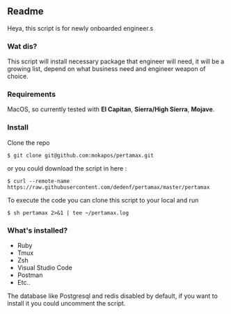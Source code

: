 ## Readme
Heya, this script is for newly onboarded engineer.s

### Wat dis?
This script will install necessary package that engineer will need, it will be a growing list, depend on what business need and engineer weapon of choice.

### Requirements
MacOS, so currently tested with **El Capitan**, **Sierra/High Sierra**, **Mojave**.

### Install
Clone the repo

`$ git clone git@github.com:mokapos/pertamax.git`

or you could download the script in here :

`$ curl --remote-name https://raw.githubusercontent.com/dedenf/pertamax/master/pertamax`

To execute the code you can clone this script to your local and run 

`$ sh pertamax 2>&1 | tee ~/pertamax.log`

### What's installed?

- Ruby
- Tmux
- Zsh
- Visual Studio Code
- Postman
- Etc..

The database like Postgresql and redis disabled by default, if you want to install it you could uncomment the script.